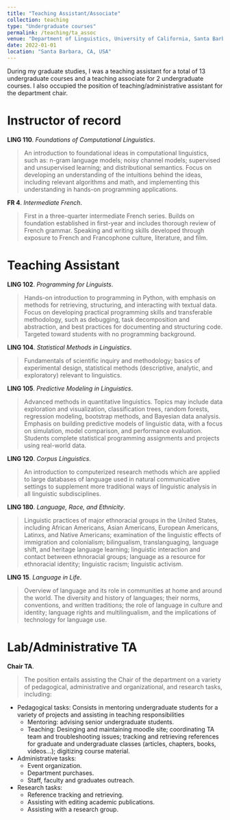 ```yaml
---
title: "Teaching Assistant/Associate"
collection: teaching
type: "Undergraduate courses"
permalink: /teaching/ta_assoc
venue: "Department of Linguistics, University of California, Santa Barbara."
date: 2022-01-01
location: "Santa Barbara, CA, USA"
---
```

During my graduate studies, I was a teaching assistant for a total of 13 undergraduate courses and a teaching associate for 2 undergraduate courses. I also occupied the position of teaching/administrative assistant for the department chair.

Instructor of record
======
**LING 110**. *Foundations of Computational Linguistics*.

> An introduction to foundational ideas in computational linguistics, such as: n-gram language models; noisy channel models; supervised and unsupervised learning; and distributional semantics. Focus on developing an understanding of the intuitions behind the ideas, including relevant algorithms and math, and implementing this understanding in hands-on programming applications.

**FR 4**. *Intermediate French*.

> First in a three-quarter intermediate French series. Builds on foundation established in first-year and includes thorough review of French grammar. Speaking and writing skills developed through exposure to French and Francophone culture, literature, and film.

Teaching Assistant
======
**LING 102**. *Programming for Linguists*.

> Hands-on introduction to programming in Python, with emphasis on methods for retrieving, structuring, and interacting with textual data. Focus on developing practical programming skills and transferable methodology, such as debugging, task decomposition and abstraction, and best practices for documenting and structuring code. Targeted toward students with no programming background.

**LING 104**. *Statistical Methods in Linguistics*.

> Fundamentals of scientific inquiry and methodology; basics of experimental design, statistical methods (descriptive, analytic, and exploratory) relevant to linguistics.

**LING 105**. *Predictive Modeling in Linguistics*.

> Advanced methods in quantitative linguistics. Topics may include data exploration and visualization, classification trees, random forests, regression modeling, bootstrap methods, and Bayesian data analysis. Emphasis on building predictive models of linguistic data, with a focus on simulation, model comparison, and performance evaluation. Students complete statistical programming assignments and projects using real-world data.

**LING 120**. *Corpus Linguistics*.

> An introduction to computerized research methods which are applied to large databases of language used in natural communicative settings to supplement more traditional ways of linguistic analysis in all linguistic subdisciplines.

**LING 180**. *Language, Race, and Ethnicity*.

> Linguistic practices of major ethnoracial groups in the United States, including African Americans, Asian Americans, European Americans, Latinxs, and Native Americans; examination of the linguistic effects of immigration and colonialism; bilingualism, translanguaging, language shift, and heritage language learning; linguistic interaction and contact between ethnoracial groups; language as a resource for ethnoracial identity; linguistic racism; linguistic activism.

**LING 15**. *Language in Life*.

> Overview of language and its role in communities at home and around the world. The diversity and history of languages; their norms, conventions, and written traditions; the role of language in culture and identity; language rights and multilingualism, and the implications of technology for language use.

Lab/Administrative TA
======

**Chair TA**. 

> The position entails assisting the Chair of the department on a variety of pedagogical, administrative and organizational, and research tasks, including:
* Pedagogical tasks: Consists in mentoring undergraduate students for a variety of projects and assisting in teaching responsibilities
  + Mentoring: advising senior undergraduate students.
  + Teaching: Desinging and maintaining moodle site; coordinating TA team and troubleshooting issues; tracking and retrieving references for graduate and undergraduate classes (articles, chapters, books, videos...); digitizing course material.
* Administrative tasks:
  + Event organization.
  + Department purchases.
  + Staff, faculty and graduates outreach.
* Research tasks:
  + Reference tracking and retrieving.
  + Assisting with editing academic publications.
  + Assisting with a research group.
